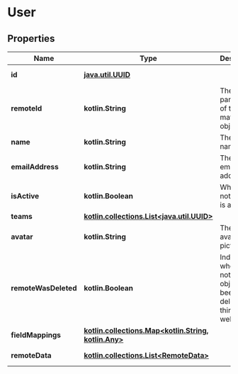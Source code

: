 
# User

## Properties
Name | Type | Description | Notes
------------ | ------------- | ------------- | -------------
**id** | [**java.util.UUID**](java.util.UUID.md) |  |  [optional] [readonly]
**remoteId** | **kotlin.String** | The third-party API ID of the matching object. |  [optional]
**name** | **kotlin.String** | The user&#39;s name. |  [optional]
**emailAddress** | **kotlin.String** | The user&#39;s email address. |  [optional]
**isActive** | **kotlin.Boolean** | Whether or not the user is active. |  [optional]
**teams** | [**kotlin.collections.List&lt;java.util.UUID&gt;**](java.util.UUID.md) |  |  [optional]
**avatar** | **kotlin.String** | The user&#39;s avatar picture. |  [optional]
**remoteWasDeleted** | **kotlin.Boolean** | Indicates whether or not this object has been deleted by third party webhooks. |  [optional] [readonly]
**fieldMappings** | [**kotlin.collections.Map&lt;kotlin.String, kotlin.Any&gt;**](kotlin.Any.md) |  |  [optional] [readonly]
**remoteData** | [**kotlin.collections.List&lt;RemoteData&gt;**](RemoteData.md) |  |  [optional] [readonly]



